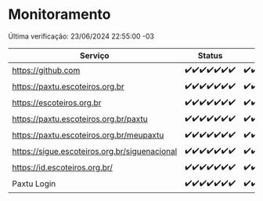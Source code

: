 # Monitoramento

Última verificação: 23/06/2024 22:55:00 -03

|Serviço|Status|Últimas 24h|
|---|---|---|
|https://github.com|<span title="2024-06-17: OK=24">✔️</span><span title="2024-06-18: OK=24">✔️</span><span title="2024-06-19: OK=24">✔️</span><span title="2024-06-20: OK=24">✔️</span><span title="2024-06-21: OK=24">✔️</span><span title="2024-06-22: OK=24">✔️</span><span title="2024-06-23: OK=1">✔️</span>|<span title="22/06/2024 22:57:00 -03 : 200">✔️</span><span title="22/06/2024 23:29:00 -03 : 200">✔️</span><span title="23/06/2024 00:08:00 -03 : 200">✔️</span><span title="23/06/2024 01:08:00 -03 : 200">✔️</span><span title="23/06/2024 02:06:00 -03 : 200">✔️</span><span title="23/06/2024 03:10:00 -03 : 200">✔️</span><span title="23/06/2024 04:08:00 -03 : 200">✔️</span><span title="23/06/2024 05:08:00 -03 : 200">✔️</span><span title="23/06/2024 06:08:00 -03 : 200">✔️</span><span title="23/06/2024 07:07:00 -03 : 200">✔️</span><span title="23/06/2024 08:03:00 -03 : 200">✔️</span><span title="23/06/2024 09:11:00 -03 : 200">✔️</span><span title="23/06/2024 10:06:00 -03 : 200">✔️</span><span title="23/06/2024 11:06:00 -03 : 200">✔️</span><span title="23/06/2024 12:05:00 -03 : 200">✔️</span><span title="23/06/2024 13:07:00 -03 : 200">✔️</span><span title="23/06/2024 14:03:00 -03 : 200">✔️</span><span title="23/06/2024 15:08:00 -03 : 200">✔️</span><span title="23/06/2024 16:03:00 -03 : 200">✔️</span><span title="23/06/2024 17:07:00 -03 : 200">✔️</span><span title="23/06/2024 18:05:00 -03 : 200">✔️</span><span title="23/06/2024 19:05:00 -03 : 200">✔️</span><span title="23/06/2024 20:07:00 -03 : 200">✔️</span><span title="23/06/2024 21:35:00 -03 : 200">✔️</span><span title="23/06/2024 22:55:00 -03 : 200">✔️</span>|
|https://paxtu.escoteiros.org.br|<span title="2024-06-17: OK=24">✔️</span><span title="2024-06-18: OK=24">✔️</span><span title="2024-06-19: OK=24">✔️</span><span title="2024-06-20: OK=24">✔️</span><span title="2024-06-21: OK=24">✔️</span><span title="2024-06-22: OK=24">✔️</span><span title="2024-06-23: OK=1">✔️</span>|<span title="22/06/2024 22:57:00 -03 : 200">✔️</span><span title="22/06/2024 23:29:00 -03 : 200">✔️</span><span title="23/06/2024 00:08:00 -03 : 200">✔️</span><span title="23/06/2024 01:08:00 -03 : 200">✔️</span><span title="23/06/2024 02:06:00 -03 : 200">✔️</span><span title="23/06/2024 03:10:00 -03 : 200">✔️</span><span title="23/06/2024 04:08:00 -03 : 200">✔️</span><span title="23/06/2024 05:08:00 -03 : 200">✔️</span><span title="23/06/2024 06:08:00 -03 : 200">✔️</span><span title="23/06/2024 07:07:00 -03 : 200">✔️</span><span title="23/06/2024 08:03:00 -03 : 200">✔️</span><span title="23/06/2024 09:11:00 -03 : 200">✔️</span><span title="23/06/2024 10:06:00 -03 : 200">✔️</span><span title="23/06/2024 11:06:00 -03 : 200">✔️</span><span title="23/06/2024 12:05:00 -03 : 200">✔️</span><span title="23/06/2024 13:07:00 -03 : 200">✔️</span><span title="23/06/2024 14:03:00 -03 : 200">✔️</span><span title="23/06/2024 15:08:00 -03 : 200">✔️</span><span title="23/06/2024 16:03:00 -03 : 200">✔️</span><span title="23/06/2024 17:07:00 -03 : 200">✔️</span><span title="23/06/2024 18:05:00 -03 : 200">✔️</span><span title="23/06/2024 19:05:00 -03 : 200">✔️</span><span title="23/06/2024 20:07:00 -03 : 200">✔️</span><span title="23/06/2024 21:35:00 -03 : 200">✔️</span><span title="23/06/2024 22:55:00 -03 : 200">✔️</span>|
|https://escoteiros.org.br|<span title="2024-06-17: OK=24">✔️</span><span title="2024-06-18: OK=24">✔️</span><span title="2024-06-19: OK=24">✔️</span><span title="2024-06-20: OK=24">✔️</span><span title="2024-06-21: OK=24">✔️</span><span title="2024-06-22: OK=24">✔️</span><span title="2024-06-23: OK=1">✔️</span>|<span title="22/06/2024 22:57:00 -03 : 200">✔️</span><span title="22/06/2024 23:29:00 -03 : 200">✔️</span><span title="23/06/2024 00:08:00 -03 : 200">✔️</span><span title="23/06/2024 01:08:00 -03 : 200">✔️</span><span title="23/06/2024 02:06:00 -03 : 200">✔️</span><span title="23/06/2024 03:10:00 -03 : 200">✔️</span><span title="23/06/2024 04:08:00 -03 : 200">✔️</span><span title="23/06/2024 05:08:00 -03 : 200">✔️</span><span title="23/06/2024 06:08:00 -03 : 200">✔️</span><span title="23/06/2024 07:07:00 -03 : 200">✔️</span><span title="23/06/2024 08:03:00 -03 : 200">✔️</span><span title="23/06/2024 09:11:00 -03 : 200">✔️</span><span title="23/06/2024 10:06:00 -03 : 200">✔️</span><span title="23/06/2024 11:06:00 -03 : 200">✔️</span><span title="23/06/2024 12:05:00 -03 : 200">✔️</span><span title="23/06/2024 13:07:00 -03 : 200">✔️</span><span title="23/06/2024 14:03:00 -03 : 200">✔️</span><span title="23/06/2024 15:08:00 -03 : 200">✔️</span><span title="23/06/2024 16:03:00 -03 : 200">✔️</span><span title="23/06/2024 17:07:00 -03 : 200">✔️</span><span title="23/06/2024 18:05:00 -03 : 200">✔️</span><span title="23/06/2024 19:05:00 -03 : 200">✔️</span><span title="23/06/2024 20:07:00 -03 : 200">✔️</span><span title="23/06/2024 21:35:00 -03 : 200">✔️</span><span title="23/06/2024 22:55:00 -03 : 200">✔️</span>|
|https://paxtu.escoteiros.org.br/paxtu|<span title="2024-06-17: OK=24">✔️</span><span title="2024-06-18: OK=24">✔️</span><span title="2024-06-19: OK=24">✔️</span><span title="2024-06-20: OK=24">✔️</span><span title="2024-06-21: OK=24">✔️</span><span title="2024-06-22: OK=24">✔️</span><span title="2024-06-23: OK=1">✔️</span>|<span title="22/06/2024 22:57:00 -03 : 200">✔️</span><span title="22/06/2024 23:29:00 -03 : 200">✔️</span><span title="23/06/2024 00:08:00 -03 : 200">✔️</span><span title="23/06/2024 01:08:00 -03 : 200">✔️</span><span title="23/06/2024 02:06:00 -03 : 200">✔️</span><span title="23/06/2024 03:10:00 -03 : 200">✔️</span><span title="23/06/2024 04:08:00 -03 : 200">✔️</span><span title="23/06/2024 05:08:00 -03 : 200">✔️</span><span title="23/06/2024 06:08:00 -03 : 200">✔️</span><span title="23/06/2024 07:07:00 -03 : 200">✔️</span><span title="23/06/2024 08:03:00 -03 : 200">✔️</span><span title="23/06/2024 09:12:00 -03 : 200">✔️</span><span title="23/06/2024 10:06:00 -03 : 200">✔️</span><span title="23/06/2024 11:06:00 -03 : 200">✔️</span><span title="23/06/2024 12:05:00 -03 : 200">✔️</span><span title="23/06/2024 13:07:00 -03 : 200">✔️</span><span title="23/06/2024 14:03:00 -03 : 200">✔️</span><span title="23/06/2024 15:08:00 -03 : 200">✔️</span><span title="23/06/2024 16:03:00 -03 : 200">✔️</span><span title="23/06/2024 17:07:00 -03 : 200">✔️</span><span title="23/06/2024 18:05:00 -03 : 200">✔️</span><span title="23/06/2024 19:05:00 -03 : 200">✔️</span><span title="23/06/2024 20:07:00 -03 : 200">✔️</span><span title="23/06/2024 21:35:00 -03 : 200">✔️</span><span title="23/06/2024 22:55:00 -03 : 200">✔️</span>|
|https://paxtu.escoteiros.org.br/meupaxtu|<span title="2024-06-17: OK=24">✔️</span><span title="2024-06-18: OK=24">✔️</span><span title="2024-06-19: OK=24">✔️</span><span title="2024-06-20: OK=24">✔️</span><span title="2024-06-21: OK=24">✔️</span><span title="2024-06-22: OK=24">✔️</span><span title="2024-06-23: OK=1">✔️</span>|<span title="22/06/2024 22:57:00 -03 : 200">✔️</span><span title="22/06/2024 23:29:00 -03 : 200">✔️</span><span title="23/06/2024 00:08:00 -03 : 200">✔️</span><span title="23/06/2024 01:08:00 -03 : 200">✔️</span><span title="23/06/2024 02:06:00 -03 : 200">✔️</span><span title="23/06/2024 03:10:00 -03 : 200">✔️</span><span title="23/06/2024 04:08:00 -03 : 200">✔️</span><span title="23/06/2024 05:08:00 -03 : 200">✔️</span><span title="23/06/2024 06:08:00 -03 : 200">✔️</span><span title="23/06/2024 07:08:00 -03 : 200">✔️</span><span title="23/06/2024 08:03:00 -03 : 200">✔️</span><span title="23/06/2024 09:12:00 -03 : 200">✔️</span><span title="23/06/2024 10:06:00 -03 : 200">✔️</span><span title="23/06/2024 11:06:00 -03 : 200">✔️</span><span title="23/06/2024 12:05:00 -03 : 200">✔️</span><span title="23/06/2024 13:07:00 -03 : 200">✔️</span><span title="23/06/2024 14:03:00 -03 : 200">✔️</span><span title="23/06/2024 15:08:00 -03 : 200">✔️</span><span title="23/06/2024 16:03:00 -03 : 200">✔️</span><span title="23/06/2024 17:07:00 -03 : 200">✔️</span><span title="23/06/2024 18:05:00 -03 : 200">✔️</span><span title="23/06/2024 19:05:00 -03 : 200">✔️</span><span title="23/06/2024 20:07:00 -03 : 200">✔️</span><span title="23/06/2024 21:35:00 -03 : 200">✔️</span><span title="23/06/2024 22:55:00 -03 : 200">✔️</span>|
|https://sigue.escoteiros.org.br/siguenacional|<span title="2024-06-17: OK=24">✔️</span><span title="2024-06-18: OK=24">✔️</span><span title="2024-06-19: OK=24">✔️</span><span title="2024-06-20: OK=24">✔️</span><span title="2024-06-21: OK=24">✔️</span><span title="2024-06-22: OK=24">✔️</span><span title="2024-06-23: OK=1">✔️</span>|<span title="22/06/2024 22:57:00 -03 : 200">✔️</span><span title="22/06/2024 23:29:00 -03 : 200">✔️</span><span title="23/06/2024 00:08:00 -03 : 200">✔️</span><span title="23/06/2024 01:08:00 -03 : 200">✔️</span><span title="23/06/2024 02:06:00 -03 : 200">✔️</span><span title="23/06/2024 03:10:00 -03 : 200">✔️</span><span title="23/06/2024 04:08:00 -03 : 200">✔️</span><span title="23/06/2024 05:08:00 -03 : 200">✔️</span><span title="23/06/2024 06:08:00 -03 : 200">✔️</span><span title="23/06/2024 07:08:00 -03 : 200">✔️</span><span title="23/06/2024 08:03:00 -03 : 200">✔️</span><span title="23/06/2024 09:12:00 -03 : 200">✔️</span><span title="23/06/2024 10:06:00 -03 : 200">✔️</span><span title="23/06/2024 11:06:00 -03 : 200">✔️</span><span title="23/06/2024 12:05:00 -03 : 200">✔️</span><span title="23/06/2024 13:07:00 -03 : 200">✔️</span><span title="23/06/2024 14:03:00 -03 : 200">✔️</span><span title="23/06/2024 15:08:00 -03 : 200">✔️</span><span title="23/06/2024 16:03:00 -03 : 200">✔️</span><span title="23/06/2024 17:07:00 -03 : 200">✔️</span><span title="23/06/2024 18:05:00 -03 : 200">✔️</span><span title="23/06/2024 19:05:00 -03 : 200">✔️</span><span title="23/06/2024 20:07:00 -03 : 200">✔️</span><span title="23/06/2024 21:35:00 -03 : 200">✔️</span><span title="23/06/2024 22:55:00 -03 : 200">✔️</span>|
|https://id.escoteiros.org.br/|<span title="2024-06-17: OK=24">✔️</span><span title="2024-06-18: OK=24">✔️</span><span title="2024-06-19: OK=24">✔️</span><span title="2024-06-20: OK=24">✔️</span><span title="2024-06-21: OK=24">✔️</span><span title="2024-06-22: OK=24">✔️</span><span title="2024-06-23: OK=1">✔️</span>|<span title="22/06/2024 22:58:00 -03 : 200">✔️</span><span title="22/06/2024 23:29:00 -03 : 200">✔️</span><span title="23/06/2024 00:08:00 -03 : 200">✔️</span><span title="23/06/2024 01:08:00 -03 : 200">✔️</span><span title="23/06/2024 02:06:00 -03 : 200">✔️</span><span title="23/06/2024 03:10:00 -03 : 200">✔️</span><span title="23/06/2024 04:08:00 -03 : 200">✔️</span><span title="23/06/2024 05:08:00 -03 : 200">✔️</span><span title="23/06/2024 06:08:00 -03 : 200">✔️</span><span title="23/06/2024 07:08:00 -03 : 200">✔️</span><span title="23/06/2024 08:03:00 -03 : 200">✔️</span><span title="23/06/2024 09:12:00 -03 : 200">✔️</span><span title="23/06/2024 10:06:00 -03 : 200">✔️</span><span title="23/06/2024 11:06:00 -03 : 200">✔️</span><span title="23/06/2024 12:05:00 -03 : 200">✔️</span><span title="23/06/2024 13:07:00 -03 : 200">✔️</span><span title="23/06/2024 14:03:00 -03 : 200">✔️</span><span title="23/06/2024 15:08:00 -03 : 200">✔️</span><span title="23/06/2024 16:03:00 -03 : 200">✔️</span><span title="23/06/2024 17:07:00 -03 : 200">✔️</span><span title="23/06/2024 18:05:00 -03 : 200">✔️</span><span title="23/06/2024 19:05:00 -03 : 200">✔️</span><span title="23/06/2024 20:07:00 -03 : 200">✔️</span><span title="23/06/2024 21:35:00 -03 : 200">✔️</span><span title="23/06/2024 22:55:00 -03 : 200">✔️</span>|
|Paxtu Login|<span title="2024-06-17: OK=24">✔️</span><span title="2024-06-18: OK=24">✔️</span><span title="2024-06-19: OK=24">✔️</span><span title="2024-06-20: OK=24">✔️</span><span title="2024-06-21: OK=24">✔️</span><span title="2024-06-22: OK=24">✔️</span><span title="2024-06-23: OK=1">✔️</span>|<span title="22/06/2024 22:58:00 -03 : 200">✔️</span><span title="22/06/2024 23:29:00 -03 : 200">✔️</span><span title="23/06/2024 00:08:00 -03 : 200">✔️</span><span title="23/06/2024 01:08:00 -03 : 200">✔️</span><span title="23/06/2024 02:06:00 -03 : 200">✔️</span><span title="23/06/2024 03:10:00 -03 : 200">✔️</span><span title="23/06/2024 04:08:00 -03 : 200">✔️</span><span title="23/06/2024 05:08:00 -03 : 200">✔️</span><span title="23/06/2024 06:08:00 -03 : 200">✔️</span><span title="23/06/2024 07:08:00 -03 : 200">✔️</span><span title="23/06/2024 08:03:00 -03 : 200">✔️</span><span title="23/06/2024 09:12:00 -03 : 200">✔️</span><span title="23/06/2024 10:06:00 -03 : 200">✔️</span><span title="23/06/2024 11:06:00 -03 : 200">✔️</span><span title="23/06/2024 12:05:00 -03 : 200">✔️</span><span title="23/06/2024 13:07:00 -03 : 200">✔️</span><span title="23/06/2024 14:03:00 -03 : 200">✔️</span><span title="23/06/2024 15:08:00 -03 : 200">✔️</span><span title="23/06/2024 16:03:00 -03 : 200">✔️</span><span title="23/06/2024 17:07:00 -03 : 200">✔️</span><span title="23/06/2024 18:05:00 -03 : 200">✔️</span><span title="23/06/2024 19:05:00 -03 : 200">✔️</span><span title="23/06/2024 20:07:00 -03 : 200">✔️</span><span title="23/06/2024 21:35:00 -03 : 200">✔️</span><span title="23/06/2024 22:55:00 -03 : 200">✔️</span>|
